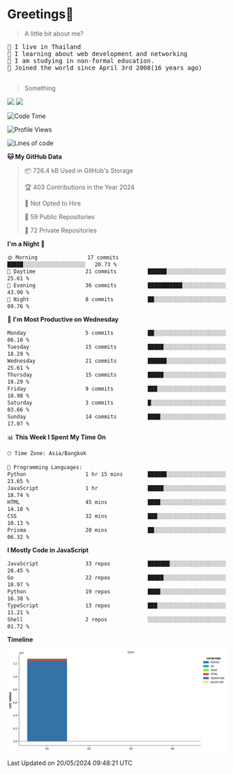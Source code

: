<h1>Greetings👋</h1>

> A little bit about me?
<pre>
📍 I live in Thailand
💽 I learning about web development and networking
📝 I am studying in non-formal education.
🍰 Joined the world since April 3rd 2008(16 years ago)

</pre>

> Something
<img src="https://github-readme-stats-eight-theta.vercel.app/api?username=bluestar-b&show_icons=true&theme=tokyonight&include_all_commits=true&count_private=true" />

<img src="https://github-readme-stats.vercel.app/api/top-langs/?username=bluestar-b&theme=tokyonight&include_all_commits=true&layout=compact&langs_count=10&border_radius=8" />

<!--START_SECTION:waka-->
![Code Time](http://img.shields.io/badge/Code%20Time-9%20hrs%2040%20mins-blue)

![Profile Views](http://img.shields.io/badge/Profile%20Views-120-blue)

![Lines of code](https://img.shields.io/badge/From%20Hello%20World%20I%27ve%20Written-12.7%20million%20lines%20of%20code-blue)

**🐱 My GitHub Data** 

> 📦 726.4 kB Used in GitHub's Storage 
 > 
> 🏆 403 Contributions in the Year 2024
 > 
> 🚫 Not Opted to Hire
 > 
> 📜 59 Public Repositories 
 > 
> 🔑 72 Private Repositories 
 > 
**I'm a Night 🦉** 

```text
🌞 Morning                17 commits          █████░░░░░░░░░░░░░░░░░░░░   20.73 % 
🌆 Daytime                21 commits          ██████░░░░░░░░░░░░░░░░░░░   25.61 % 
🌃 Evening                36 commits          ███████████░░░░░░░░░░░░░░   43.90 % 
🌙 Night                  8 commits           ██░░░░░░░░░░░░░░░░░░░░░░░   09.76 % 
```
📅 **I'm Most Productive on Wednesday** 

```text
Monday                   5 commits           ██░░░░░░░░░░░░░░░░░░░░░░░   06.10 % 
Tuesday                  15 commits          █████░░░░░░░░░░░░░░░░░░░░   18.29 % 
Wednesday                21 commits          ██████░░░░░░░░░░░░░░░░░░░   25.61 % 
Thursday                 15 commits          █████░░░░░░░░░░░░░░░░░░░░   18.29 % 
Friday                   9 commits           ███░░░░░░░░░░░░░░░░░░░░░░   10.98 % 
Saturday                 3 commits           █░░░░░░░░░░░░░░░░░░░░░░░░   03.66 % 
Sunday                   14 commits          ████░░░░░░░░░░░░░░░░░░░░░   17.07 % 
```


📊 **This Week I Spent My Time On** 

```text
🕑︎ Time Zone: Asia/Bangkok

💬 Programming Languages: 
Python                   1 hr 15 mins        ██████░░░░░░░░░░░░░░░░░░░   23.65 % 
JavaScript               1 hr                █████░░░░░░░░░░░░░░░░░░░░   18.74 % 
HTML                     45 mins             ████░░░░░░░░░░░░░░░░░░░░░   14.18 % 
CSS                      32 mins             ███░░░░░░░░░░░░░░░░░░░░░░   10.13 % 
Prisma                   20 mins             ██░░░░░░░░░░░░░░░░░░░░░░░   06.32 % 
```

**I Mostly Code in JavaScript** 

```text
JavaScript               33 repos            ███████░░░░░░░░░░░░░░░░░░   28.45 % 
Go                       22 repos            █████░░░░░░░░░░░░░░░░░░░░   18.97 % 
Python                   19 repos            ████░░░░░░░░░░░░░░░░░░░░░   16.38 % 
TypeScript               13 repos            ███░░░░░░░░░░░░░░░░░░░░░░   11.21 % 
Shell                    2 repos             ░░░░░░░░░░░░░░░░░░░░░░░░░   01.72 % 
```



**Timeline**

![Lines of Code chart](https://raw.githubusercontent.com/bluestar-b/bluestar-b/main/assets/bar_graph.png)


 Last Updated on 20/05/2024 09:48:21 UTC
<!--END_SECTION:waka-->
